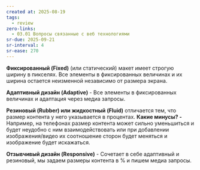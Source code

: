```yaml
---
created at: 2025-08-19
tags:
  - review
zero-links:
  - 03.01 Вопросы связанные с веб технологиями
sr-due: 2025-09-21
sr-interval: 4
sr-ease: 270
---
```

**Фиксированный (Fixed)** (или статический) макет имеет строгую ширину в пикселях. Все элементы в фиксированных величинах и их ширина остается неизменной независимо от размера экрана.

**Адаптивный дизайн (Adaptive)** - Все элементы в фиксированных величинах и адаптация через медиа запросы.

**Резиновый (Rubber) или жидкостный (Fluid)** отличается тем, что размер контента у него указывается в процентах. **Какие минусы? -** Например, на телефонах размер контента может сильно уменьшиться и будет неудобно с ним взаимодействовать или при добавлении изображения/видео их соотношение сторон будет меняться и изображение будет искажаться.

**Отзывчивый дизайн (Responsive)** - Сочетает в себе адаптивный и резиновый, мы задаем размеры контента в % и пишем медиа запросы.